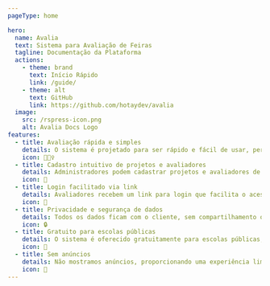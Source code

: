 ```yaml
---
pageType: home

hero:
  name: Avalia
  text: Sistema para Avaliação de Feiras
  tagline: Documentação da Plataforma
  actions:
    - theme: brand
      text: Início Rápido
      link: /guide/
    - theme: alt
      text: GitHub
      link: https://github.com/hotaydev/avalia
  image:
    src: /rspress-icon.png
    alt: Avalia Docs Logo
features:
  - title: Avaliação rápida e simples
    details: O sistema é projetado para ser rápido e fácil de usar, permitindo que administradores e avaliadores realizem suas tarefas com eficiência.
    icon: 🏃🏻‍♀️
  - title: Cadastro intuitivo de projetos e avaliadores
    details: Administradores podem cadastrar projetos e avaliadores de forma simples e intuitiva, sem complicações.
    icon: 📝
  - title: Login facilitado via link
    details: Avaliadores recebem um link para login que facilita o acesso ao sistema, garantindo segurança e praticidade.
    icon: 🔗
  - title: Privacidade e segurança de dados
    details: Todos os dados ficam com o cliente, sem compartilhamento ou venda de informações. Prezamos pela privacidade e segurança dos dados da feira.
    icon: 🔒
  - title: Gratuito para escolas públicas
    details: O sistema é oferecido gratuitamente para escolas públicas, promovendo a acessibilidade e a inclusão.
    icon: 🏫
  - title: Sem anúncios
    details: Não mostramos anúncios, proporcionando uma experiência limpa e focada nas necessidades dos usuários. Considere fazer uma doação para o projeto.
    icon: 🚫
---
```

